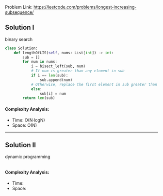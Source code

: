 Problem Link: https://leetcode.com/problems/longest-increasing-subsequence/



## Solution I
binary search

```python
class Solution:
    def lengthOfLIS(self, nums: List[int]) -> int:
        sub = []
        for num in nums:
            i = bisect_left(sub, num)
            # If num is greater than any element in sub
            if i == len(sub):
                sub.append(num)
            # Otherwise, replace the first element in sub greater than or equal to num
            else:
                sub[i] = num
        return len(sub)
```

#### Complexity Analysis:
- Time: O(N⋅logN)
- Space: O(N)

---

## Solution II
dynamic programming

```python

```

#### Complexity Analysis:
- Time: 
- Space: 